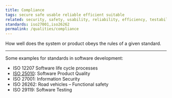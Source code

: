 ```yaml
---
title: Compliance 
tags: secure safe usable reliable efficient suitable
related: security, safety, usability, reliability, efficiency, testability
standards: iso27001,iso26262
permalink: /qualities/compliance
---
```


How well does the system or product obeys the rules of a given standard.

<hr>

Some examples for standards in software development:

* ISO 12207 Software life cycle processes
* [ISO 25010](/references/#iso-25010-2023): Software Product Quality
* ISO 27001: Information Security
* ISO 26262: Road vehicles – Functional safety
* ISO 29119: Software Testing